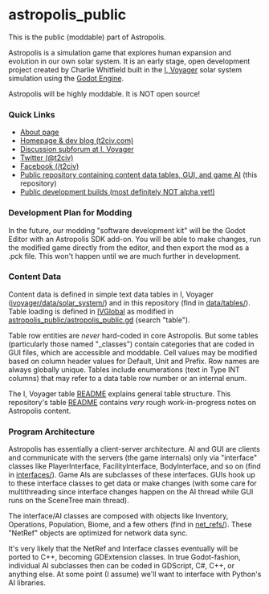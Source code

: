 # astropolis_public
This is the public (moddable) part of Astropolis.

Astropolis is a simulation game that explores human expansion and evolution in our own solar system. It is an early stage, open development project created by Charlie Whitfield built in the [I, Voyager](https://www.ivoyager.dev/) solar system simulation using the [Godot Engine](https://godotengine.org/).

Astropolis will be highly moddable. It is NOT open source!

### Quick Links
* [About page](https://t2civ.com/about/)
* [Homepage & dev blog (t2civ.com)](https://t2civ.com/)
* [Discussion subforum at I, Voyager](https://www.ivoyager.dev/forum/index.php?p=/categories/astropolis)
* [Twitter (@t2civ)](https://twitter.com/t2civ)
* [Facebook (/t2civ)](https://www.facebook.com/t2civ/)
* [Public repository containing content data tables, GUI, and game AI](https://github.com/charliewhitfield/astropolis_public) (this repository)
* [Public development builds (most definitely NOT alpha yet!)](https://github.com/charliewhitfield/astropolis_public/releases)

### Development Plan for Modding
In the future, our modding "software development kit" will be the Godot Editor with an Astropolis SDK add-on. You will be able to make changes, run the modified game directly from the editor, and then export the mod as a .pck file. This won't happen until we are much further in development.

### Content Data
Content data is defined in simple text data tables in I, Voyager ([ivoyager/data/solar_system/](https://github.com/ivoyager/ivoyager/tree/master/data/solar_system)) and in this repository (find in [data/tables/](https://github.com/charliewhitfield/astropolis_public/tree/master/data/tables)). Table loading is defined in [IVGlobal](https://github.com/ivoyager/ivoyager/blob/master/singletons/global.gd) as modified in [astropolis_public/astropolis_public.gd](https://github.com/charliewhitfield/astropolis_public/blob/master/astropolis_public.gd) (search "table").


Table row entities are *never* hard-coded in core Astropolis. But some tables (particularly those named "_classes") contain categories that are coded in GUI files, which are accessible and moddable. Cell values may be modified based on column header values for Default, Unit and Prefix. Row names are always globally unique. Tables include enumerations (text in Type INT columns) that may refer to a data table row number or an internal enum.


The I, Voyager table [README](https://github.com/ivoyager/ivoyager/tree/master/data/solar_system) explains general table structure. This repository's table [README](https://github.com/charliewhitfield/astropolis_public/tree/master/data/tables) contains *very* rough work-in-progress notes on Astropolis content.

### Program Architecture
Astropolis has essentially a client-server architecture. AI and GUI are clients and communicate with the servers (the game internals) only via "interface" classes like PlayerInterface, FacilityInterface, BodyInterface, and so on (find in [interfaces/](https://github.com/charliewhitfield/astropolis_public/tree/master/interfaces)). Game AIs are subclasses of these interfaces. GUIs hook up to these interface classes to get data or make changes (with some care for multithreading since interface changes happen on the AI thread while GUI runs on the SceneTree main thread).


The interface/AI classes are composed with objects like Inventory, Operations, Population, Biome, and a few others (find in [net_refs/](https://github.com/charliewhitfield/astropolis_public/tree/master/net_refs)). These "NetRef" objects are optimized for network data sync.


It's very likely that the NetRef and Interface classes eventually will be ported to C++, becoming GDExtension classes. In true Godot-fashion, individual AI subclasses then can be coded in GDScript, C#, C++, or anything else. At some point (I assume) we'll want to interface with Python's AI libraries.
